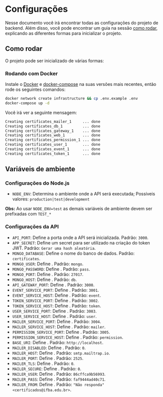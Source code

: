 # Configurações

Nesse documento você irá encontrar todas as configurações do projeto de backend.
Além disso, você pode encontrar um guia na sessão [como rodar](#como-rodar), explicando as diferentes formas para inicializar o projeto.

## Como rodar

O projeto pode ser inicializado de várias formas:

### Rodando com Docker

Instale o [Docker](https://docs.docker.com/get-docker/) e [docker-compose](https://docs.docker.com/compose/gettingstarted/) na suas versões mais recentes, então rode os seguintes comandos:

```sh
docker network create infrastructure && cp .env.example .env
docker-compose up -d
```

Você irá ver a seguinte mensagem:

```sh
Creating certificates_mailer_1     ... done
Creating certificates_db_1         ... done
Creating certificates_gateway_1    ... done
Creating certificates_web_1        ... done
Creating certificates_permission_1 ... done
Creating certificates_user_1       ... done
Creating certificates_event_1      ... done
Creating certificates_token_1      ... done
```


## Variáveis de ambiente

### Configurações do Node.js

- `NODE_ENV`: Determina o ambiente onde a API será executada; Possíveis valores: `production|test|development`

**Obs:** Ao usar `NODE_ENV=test` as demais variáveis de ambiente devem ser prefixadas com `TEST_*`

### Configurações da API

- `API_PORT`: Define a porta onde a API será inicializada. Padrão: `3000`.
- `APP_SECRET`: Define um secret para ser utilizado na criação do token JWT. Padrão: `Gerar uma hash aleatória`.
- `MONGO_DATABASE`: Define o nome do banco de dados. Padrão: `certificates`.
- `MONGO_USER`: Define . Padrão: `mongo`.
- `MONGO_PASSWORD`: Define . Padrão: `pass`.
- `MONGO_PORT`: Define . Padrão: `27017`.
- `MONGO_HOST`: Define . Padrão: `db`.
- `API_GATEWAY_PORT`: Define . Padrão: `3000`.
- `EVENT_SERVICE_PORT`: Define . Padrão: `3001`.
- `EVENT_SERVICE_HOST`: Define . Padrão: `event`.
- `TOKEN_SERVICE_PORT`: Define . Padrão: `3002`.
- `TOKEN_SERVICE_HOST`: Define . Padrão: `token`.
- `USER_SERVICE_PORT`: Define . Padrão: `3003`.
- `USER_SERVICE_HOST`: Define . Padrão: `user`.
- `MAILER_SERVICE_PORT`: Define . Padrão: `3004`.
- `MAILER_SERVICE_HOST`: Define . Padrão: `mailer`.
- `PERMISSION_SERVICE_PORT`: Define . Padrão: `3005`.
- `PERMISSION_SERVICE_HOST`: Define . Padrão: `permission`.
- `BASE_URI`: Define . Padrão: `http://localhost`.
- `MAILER_DISABLED`: Define . Padrão: `0`.
- `MAILER_HOST`: Define . Padrão: `smtp.mailtrap.io`.
- `MAILER_PORT`: Define . Padrão: `2525`.
- `MAILER_TLS`: Define . Padrão: `0`.
- `MAILER_SECURE`: Define . Padrão: `0`.
- `MAILER_USER`: Define . Padrão: `86cffca9b56993`.
- `MAILER_PASS`: Define . Padrão: `faf9444ad40c71`.
- `MAILER_FROM`: Define . Padrão: `"Não responda" <certificados@ifba.edu.br>`.
